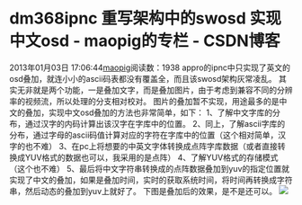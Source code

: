 # dm368ipnc 重写架构中的swosd 实现中文osd - maopig的专栏 - CSDN博客
2013年01月03日 17:06:44[maopig](https://me.csdn.net/maopig)阅读数：1938
appro的ipnc中只实现了英文的osd叠加，就连小小的ascii码表都没有覆盖全，而且该swosd架构灰常凌乱。
其实无非就是两个功能，一是叠加文字，而是叠加图片，由于考虑到兼容不同的分辨率的视频流，所以处理的分支相对校对。
图片的叠加暂不实现，用途最多的是中文的叠加，实现中文osd叠加的方法也非常简单，如下：
1、了解中文字库的分布，通过汉字的内码计算出该汉字在字库中的位置。
2、同上，了解ascii字库的分布，通过字母的ascii码值计算对应的字符在字库中的位置（这个相对简单，汉字的也不难）
3、在pc上将想要的中英文字体转换成点阵字库数据（或者直接转换成YUV格式的数据也可以，我采用的是点阵）
4、了解YUV格式的存储模式（这个也不难）
5、最后将中文字符串转换成的点阵数据叠加到yuv的指定位置就实现了中文的叠加，如果是叠加时间，实时的获取系统时间，将时间再转换成字符串，然后动态的叠加到yuv上就好了。
下图是叠加后的效果，是不是还可以。
![](https://img-my.csdn.net/uploads/201211/03/1351954877_9377.png)
